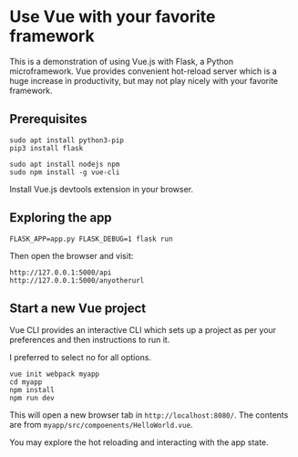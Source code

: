 # Use Vue with your favorite framework

This is a demonstration of using Vue.js with Flask, a Python microframework. Vue provides convenient hot-reload server which is a huge increase in productivity, but may not play nicely with your favorite framework.

## Prerequisites
```
sudo apt install python3-pip
pip3 install flask

sudo apt install nodejs npm
sudo npm install -g vue-cli
```

Install Vue.js devtools extension in your browser.

## Exploring the app
```
FLASK_APP=app.py FLASK_DEBUG=1 flask run
```

Then open the browser and visit:
```
http://127.0.0.1:5000/api
http://127.0.0.1:5000/anyotherurl
```

## Start a new Vue project
Vue CLI provides an interactive CLI which sets up a project as per your preferences and then instructions to run it.

I preferred to select no for all options.

```
vue init webpack myapp
cd myapp
npm install
npm run dev
```

This will open a new browser tab in `http://localhost:8080/`. The contents are from `myapp/src/compoenents/HelloWorld.vue`.

You may explore the hot reloading and interacting with the app state.



